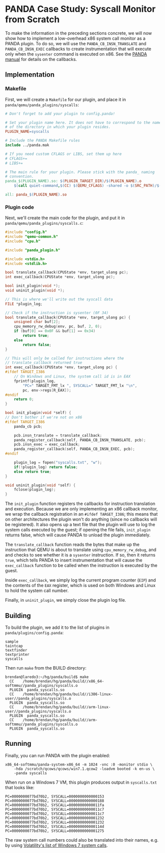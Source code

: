 # PANDA Case Study: Syscall Monitor from Scratch

To make the information in the preceding sections concrete, we will now show how
to implement a low-overhead x86 system call monitor as a PANDA plugin. To do so,
we will use the `PANDA_CB_INSN_TRANSLATE` and `PANDA_CB_INSN_EXEC` callbacks to
create instrumentation that will execute only when the `sysenter` command is
executed on x86.
See the [PANDA manual][panda-manual] for details on the callbacks.

## Implementation

### Makefile
First, we will create a `Makefile` for our plugin, and place it in
`panda/qemu/panda_plugins/syscalls`:

```Makefile
# Don't forget to add your plugin to config.panda!

# Set your plugin name here. It does not have to correspond to the name
# of the directory in which your plugin resides.
PLUGIN_NAME=syscalls

# Include the PANDA Makefile rules
include ../panda.mak

# If you need custom CFLAGS or LIBS, set them up here
# CFLAGS+=
# LIBS+=

# The main rule for your plugin. Please stick with the panda_ naming
# convention.
panda_$(PLUGIN_NAME).so: $(PLUGIN_TARGET_DIR)/$(PLUGIN_NAME).o
    $(call quiet-command,$(CC) $(QEMU_CFLAGS) -shared -o $(SRC_PATH)/$(TARGET_DIR)/$@ $^ $(LIBS),"  PLUGIN  $@")

all: panda_$(PLUGIN_NAME).so
```

### Plugin code
Next, we'll create the main code for the plugin, and put it in
`panda/qemu/panda_plugins/syscalls.c`:

```C
#include "config.h"
#include "qemu-common.h"
#include "cpu.h"

#include "panda_plugin.h"

#include <stdio.h>
#include <stdlib.h>

bool translate_callback(CPUState *env, target_ulong pc);
int exec_callback(CPUState *env, target_ulong pc);

bool init_plugin(void *);
void uninit_plugin(void *);

// This is where we'll write out the syscall data
FILE *plugin_log;

// Check if the instruction is sysenter (0F 34)
bool translate_callback(CPUState *env, target_ulong pc) {
    unsigned char buf[2];
    cpu_memory_rw_debug(env, pc, buf, 2, 0);
    if (buf[0] == 0x0F && buf[1] == 0x34)
        return true;
    else
        return false;
}

// This will only be called for instructions where the
// translate_callback returned true
int exec_callback(CPUState *env, target_ulong pc) {
#ifdef TARGET_I386
    // On Windows and Linux, the system call id is in EAX
    fprintf(plugin_log,
    	"PC=" TARGET_FMT_lx ", SYSCALL=" TARGET_FMT_lx "\n",
    	pc, env->regs[R_EAX]);
#endif
    return 0;
}

bool init_plugin(void *self) {
// Don't bother if we're not on x86
#ifdef TARGET_I386
    panda_cb pcb;

    pcb.insn_translate = translate_callback;
    panda_register_callback(self, PANDA_CB_INSN_TRANSLATE, pcb);
    pcb.insn_exec = exec_callback;
    panda_register_callback(self, PANDA_CB_INSN_EXEC, pcb);
#endif

    plugin_log = fopen("syscalls.txt", "w");
    if(!plugin_log) return false;
    else return true;
}

void uninit_plugin(void *self) {
    fclose(plugin_log);
}
```

The `init_plugin` function registers the callbacks for instruction translation
and execution. Because we are only implementing an x86 callback monitor, we
wrap the callback registration in an `#ifdef TARGET_I386`; this means that on
other architectures the plugin won't do anything (since no callbacks will be
registered). It also opens up a text file that the plugin will use to log the
system calls executed by the guest; if opening the file fails, `init_plugin`
returns false, which will cause PANDA to unload the plugin immediately.

The `translate_callback` function reads the bytes that make up the instruction
that QEMU is about to translate using `cpu_memory_rw_debug`, and and checks
to see whether it is a `sysenter` instruction. If so, then it returns `true`,
which tells PANDA to insert instrumentation that will cause the `exec_callback`
function to be called when the instruction is executed by the guest.

Inside `exec_callback`, we simply log the current program counter (`EIP`) and
the contents of the `EAX` register, which is used on both Windows and Linux to
hold the system call number.

Finally, in `uninit_plugin`, we simply close the plugin log file.

## Building
To build the plugin, we add it to the list of plugins in
`panda/plugins/config.panda`:

```
sample
taintcap
textfinder
textprinter
syscalls
```

Then run `make` from the BUILD directory:

```
brendan@laredo3:~/hg/panda/build$ make
  CC    /home/brendan/hg/panda/build//x86_64-softmmu//panda_plugins/syscalls.o
  PLUGIN  panda_syscalls.so
  CC    /home/brendan/hg/panda/build//i386-linux-user//panda_plugins/syscalls.o
  PLUGIN  panda_syscalls.so
  CC    /home/brendan/hg/panda/build//arm-linux-user//panda_plugins/syscalls.o
  PLUGIN  panda_syscalls.so
  CC    /home/brendan/hg/panda/build//arm-softmmu//panda_plugins/syscalls.o
  PLUGIN  panda_syscalls.so
```

## Running
Finally, you can run PANDA with the plugin enabled:

```
x86_64-softmmu/panda-system-x86_64 -m 1024 -vnc :0 -monitor stdio \
	-hda /scratch/qcows/qcows/win7.1.qcow2 -loadvm booted -k en-us \
	-panda syscalls
```

When run on a Windows 7 VM, this plugin produces output in `syscalls.txt` that looks like:

```
PC=0000000077bd70b2, SYSCALL=0000000000000153
PC=0000000077bd70b2, SYSCALL=0000000000000188
PC=0000000077bd70b2, SYSCALL=00000000000011fa
PC=0000000077bd70b2, SYSCALL=00000000000011c7
PC=0000000077bd70b2, SYSCALL=00000000000011c7
PC=0000000077bd70b2, SYSCALL=0000000000001232
PC=0000000077bd70b2, SYSCALL=0000000000001232
PC=0000000077bd70b2, SYSCALL=000000000000114d
PC=0000000077bd70b2, SYSCALL=0000000000001275
```

The raw system call numbers could also be translated into their
names, e.g. by using [Volatility's list of Windows 7 system calls][volatility-win7].


[panda-manual]: manual.md
[volatility-win7]: https://code.google.com/p/volatility/source/browse/trunk/volatility/plugins/overlays/windows/win7_sp01_x86_syscalls.py
